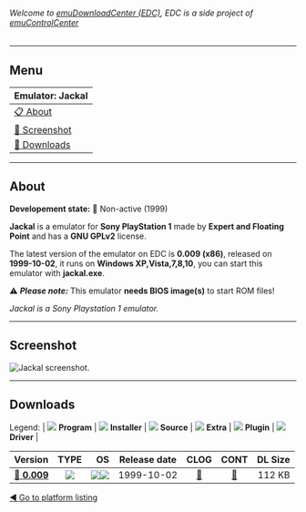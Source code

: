 ###### Welcome to [emuDownloadCenter (EDC)](https://github.com/PhoenixInteractiveNL/emuDownloadCenter/wiki/), EDC is a side project of [emuControlCenter](https://github.com/PhoenixInteractiveNL/emuControlCenter/wiki/)
***
## Menu
| **Emulator: Jackal** |
|:---------|
| [:clipboard: About](#about) |
| [:sunrise: Screenshot](#screenshot) |
| [:floppy_disk: Downloads](#downloads) |
***
## About
**Developement state:** :red_circle: Non-active (1999)

**Jackal** is a emulator for **Sony PlayStation 1** made by **Expert and Floating Point** and has a **GNU GPLv2** license.

The latest version of the emulator on EDC is **0.009 (x86)**, released on **1999-10-02**, it runs on **Windows XP,Vista,7,8,10**, you can start this emulator with **jackal.exe**.

:warning: _**Please note:**_ This emulator **needs BIOS image(s)** to start ROM files!

_Jackal is a Sony Playstation 1 emulator._
***
## Screenshot
![](https://raw.githubusercontent.com/PhoenixInteractiveNL/emuDownloadCenter/master/hooks/jackal/emulator_screen_01.jpg "Jackal screenshot.")
***
## Downloads
Legend:
| ![](https://raw.githubusercontent.com/wiki/PhoenixInteractiveNL/emuDownloadCenter/images_misc/icon_program_24.png) **Program** | 
![](https://raw.githubusercontent.com/wiki/PhoenixInteractiveNL/emuDownloadCenter/images_misc/icon_installer_24.png) **Installer** | 
![](https://raw.githubusercontent.com/wiki/PhoenixInteractiveNL/emuDownloadCenter/images_misc/icon_source_code_24.png) **Source** | 
![](https://raw.githubusercontent.com/wiki/PhoenixInteractiveNL/emuDownloadCenter/images_misc/icon_extra_24.png) **Extra** | 
![](https://raw.githubusercontent.com/wiki/PhoenixInteractiveNL/emuDownloadCenter/images_misc/icon_plugin_24.png) **Plugin** | 
![](https://raw.githubusercontent.com/wiki/PhoenixInteractiveNL/emuDownloadCenter/images_misc/icon_driver_24.png) **Driver** | 
 
| Version | TYPE | OS | Release date | CLOG | CONT | DL Size |
|:--------|:----:|---:|:------------:|:----:|:----:|--------:|
| [:floppy_disk: **0.009**](https://github.com/PhoenixInteractiveNL/edc-repo0005/raw/master/jackal/0.009.7z) | ![](https://raw.githubusercontent.com/wiki/PhoenixInteractiveNL/emuDownloadCenter/images_misc/icon_program_24.png) | ![](https://raw.githubusercontent.com/wiki/PhoenixInteractiveNL/emuDownloadCenter/images_misc/logo_windows_24.png)![](https://raw.githubusercontent.com/wiki/PhoenixInteractiveNL/emuDownloadCenter/images_misc/icon_32-bit_24.png) | 1999-10-02 | [:page_facing_up:](https://github.com/PhoenixInteractiveNL/edc-repo0005/blob/master/jackal/0.009_changelog.txt) | [:mag_right:](https://github.com/PhoenixInteractiveNL/edc-repo0005/blob/master/jackal/0.009_contents.txt) | 112 KB |

[:arrow_backward: Go to platform listing](https://github.com/PhoenixInteractiveNL/emuDownloadCenter/wiki/EDC-Platform-List)
